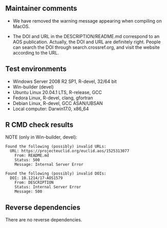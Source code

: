 ## Maintainer comments    

- We have removed the warning message appearing when compiling on MacOS.

- The DOI and URL in the DESCRIPTION/README.md correspond to an AOS publication. 
Actually, the DOI and URL are definitely right. People can search the DOI through  search.crossref.org, and visit the website according to the URL. 

## Test environments
* Windows Server 2008 R2 SP1, R-devel, 32/64 bit
* Win-builder (devel)
* Ubuntu Linux 20.04.1 LTS, R-release, GCC
* Fedora Linux, R-devel, clang, gfortran
* Debian Linux, R-devel, GCC ASAN/UBSAN
* Local computer: Darwin17.0, x86_64

## R CMD check results
NOTE (only in Win-builder, devel): 

```
Found the following (possibly) invalid URLs:
  URL: https://projecteuclid.org/euclid.aos/1525313077
    From: README.md
    Status: 500
    Message: Internal Server Error
    
Found the following (possibly) invalid DOIs:
  DOI: 10.1214/17-AOS1579
    From: DESCRIPTION
    Status: Internal Server Error
    Message: 500
```

## Reverse dependencies
There are no reverse dependencies.